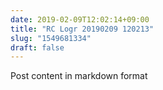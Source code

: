 ```yaml
---
date: 2019-02-09T12:02:14+09:00
title: "RC Logr 20190209 120213"
slug: "1549681334"
draft: false
---
```


Post content in markdown format
